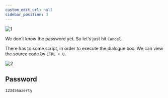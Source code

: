 ```yaml
---
custom_edit_url: null
sidebar_position: 3
---
```


![1](https://github.com/Knign/Write-ups/assets/110326359/1947b522-625e-49b9-89ac-e89c7486ed4f)

We don't know the password yet. So let's just hit `Cancel`.

There has to some script, in order to execute the dialogue box. We can view the source code by `CTRL + U`.

![2](https://github.com/Knign/Write-ups/assets/110326359/18969eca-039c-406a-a80f-64aaaa890386)

## Password
```
123456azerty
```
